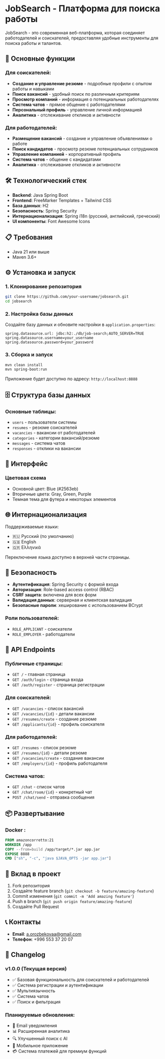 # JobSearch - Платформа для поиска работы

JobSearch - это современная веб-платформа, которая соединяет работодателей и соискателей, предоставляя удобные инструменты для поиска работы и талантов.

## 🚀 Основные функции

### Для соискателей:
- **Создание и управление резюме** - подробные профили с опытом работы и навыками
- **Поиск вакансий** - удобный поиск по различным критериям
- **Просмотр компаний** - информация о потенциальных работодателях
- **Система чатов** - прямое общение с работодателями
- **Персональный профиль** - управление личной информацией
- **Аналитика** - отслеживание откликов и активности

### Для работодателей:
- **Размещение вакансий** - создание и управление объявлениями о работе
- **Поиск кандидатов** - просмотр резюме потенциальных сотрудников
- **Управление компанией** - корпоративный профиль
- **Система чатов** - общение с кандидатами
- **Аналитика** - отслеживание откликов и активности

## 🛠 Технологический стек

- **Backend**: Java Spring Boot
- **Frontend**: FreeMarker Templates + Tailwind CSS
- **База данных**: H2
- **Безопасность**: Spring Security
- **Интернационализация**: Spring i18n (русский, английский, греческий)
- **UI компоненты**: Font Awesome Icons

## 📋 Требования

- Java 21 или выше
- Maven 3.6+

## ⚙️ Установка и запуск

### 1. Клонирование репозитория
```bash
git clone https://github.com/your-username/jobsearch.git
cd jobsearch
```

### 2. Настройка базы данных

Создайте базу данных и обновите настройки в `application.properties`:

```properties
spring.datasource.url: jdbc:h2:./db/job-search;AUTO_SERVER=TRUE
spring.datasource.username=your_username
spring.datasource.password=your_password
```

### 3. Сборка и запуск
```bash
mvn clean install
mvn spring-boot:run
```

Приложение будет доступно по адресу: `http://localhost:8888`

## 🗄️ Структура базы данных

### Основные таблицы:
- `users` - пользователи системы
- `resumes` - резюме соискателей
- `vacancies` - вакансии от работодателей
- `categories` - категории вакансий/резюме
- `messages` - система чатов
- `responses` - отклики на вакансии

## 🎨 Интерфейс
### Цветовая схема
- Основной цвет: Blue (#2563eb)
- Вторичные цвета: Gray, Green, Purple
- Темная тема для футера и некоторых элементов

## 🌐 Интернационализация

Поддерживаемые языки:
- 🇷🇺 Русский (по умолчанию)
- 🇬🇧 English
- 🇬🇷 Ελληνικά

Переключение языка доступно в верхней части страницы.

## 🔐 Безопасность

- **Аутентификация**: Spring Security с формой входа
- **Авторизация**: Role-based access control (RBAC)
- **CSRF защита**: включена для всех форм
- **Валидация данных**: серверная и клиентская валидация
- **Безопасные пароли**: хеширование с использованием BCrypt

### Роли пользователей:
- `ROLE_APPLICANT` - соискатели
- `ROLE_EMPLOYER` - работодатели

## 📱 API Endpoints

### Публичные страницы:
- `GET /` - главная страница
- `GET /auth/login` - страница входа
- `GET /auth/register` - страница регистрации

### Для соискателей:
- `GET /vacancies` - список вакансий
- `GET /vacancies/{id}` - детали вакансии
- `GET /resumes/create` - создание резюме
- `GET /applicants/{id}` - профиль соискателя

### Для работодателей:
- `GET /resumes` - список резюме
- `GET /resumes/{id}` - детали резюме
- `GET /vacancies/create` - создание вакансии
- `GET /employers/{id}` - профиль работодателя

### Система чатов:
- `GET /chat` - список чатов
- `GET /chat/room/{id}` - конкретный чат
- `POST /chat/send` - отправка сообщения

## 📦 Развертывание

### Docker :
```dockerfile
FROM amazoncorretto:21
WORKDIR /app
COPY --from=build /app/target/*.jar app.jar
EXPOSE 8888
CMD ["sh", "-c", "java $JAVA_OPTS -jar app.jar"]
```

## 🤝 Вклад в проект

1. Fork репозитория
2. Создайте feature branch (`git checkout -b feature/amazing-feature`)
3. Commit изменения (`git commit -m 'Add amazing feature'`)
4. Push в branch (`git push origin feature/amazing-feature`)
5. Создайте Pull Request


## 📞 Контакты

- **Email**: a.orozbekovaa@gmail.com
- **Телефон**: +996 553 37 20 07

## 🔄 Changelog

### v1.0.0 (Текущая версия)
- ✅ Базовая функциональность для соискателей и работодателей
- ✅ Система регистрации и аутентификации
- ✅ Мультиязычность
- ✅ Система чатов
- ✅ Поиск и фильтрация

### Планируемые обновления:
- 📧 Email уведомления
- 📊 Расширенная аналитика
- 🔍 Улучшенный поиск с AI
- 📱 Мобильное приложение
- 💳 Система платежей для премиум функций

